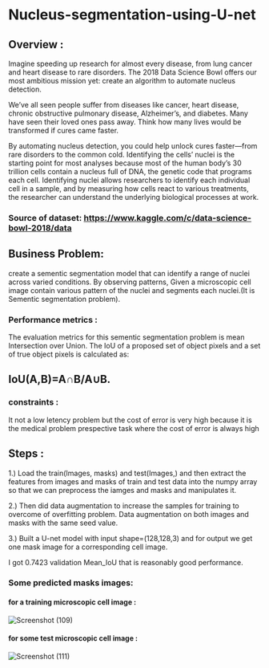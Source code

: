 # Nucleus-segmentation-using-U-net

## Overview :
Imagine speeding up research for almost every disease, from lung cancer and heart disease to rare disorders. The 2018 Data Science Bowl offers our most ambitious mission yet: create an algorithm to automate nucleus detection.

We’ve all seen people suffer from diseases like cancer, heart disease, chronic obstructive pulmonary disease, Alzheimer’s, and diabetes. Many have seen their loved ones pass away. Think how many lives would be transformed if cures came faster.

By automating nucleus detection, you could help unlock cures faster—from rare disorders to the common cold.
Identifying the cells’ nuclei is the starting point for most analyses because most of the human body’s 30 trillion cells contain a nucleus full of DNA, the genetic code that programs each cell. Identifying nuclei allows researchers to identify each individual cell in a sample, and by measuring how cells react to various treatments, the researcher can understand the underlying biological processes at work.
### Source of dataset: https://www.kaggle.com/c/data-science-bowl-2018/data
## Business Problem: 
   create a sementic segmentation model that can identify a range of nuclei across varied conditions. By observing patterns, Given a microscopic cell image contain various pattern of the nuclei and segments each nuclei.(It is Sementic segmentation problem).
### Performance metrics :
  The evaluation metrics for this sementic segmentation problem is mean Intersection over Union. The IoU of a proposed set of object pixels and a set of true object pixels is calculated as:
  ##                     IoU(A,B)=A∩B/A∪B.
  ### constraints :
   It not a low letency problem but the cost of error is very high because it is the medical problem prespective task where the cost of error is always high
   
 ## Steps :
 1.) Load the train(Images, masks) and test(Images,) and then extract the features from images and masks of train and test data into the numpy array so that we can preprocess the iamges and masks and manipulates it.
 
 2.) Then did data augmentation to increase the samples for training to overcome of overfitting problem. Data augmentation on both images and masks with the same seed value.
 
 3.) Built a U-net model with input shape=(128,128,3) and for output we get one mask image for a corresponding cell image.
 
 I got 0.7423 validation Mean_IoU that is reasonably good performance.
  
### Some predicted masks images:

#### for a training microscopic cell image : 
![Screenshot (109)](https://user-images.githubusercontent.com/41646536/86352383-5752c000-bc83-11ea-8b14-68ffe40ccfa5.png)

#### for some test microscopic cell image : 
![Screenshot (111)](https://user-images.githubusercontent.com/41646536/86352658-c16b6500-bc83-11ea-9593-96b5291e38b3.png)

